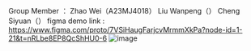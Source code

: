Group Member ： Zhao Wei（A23MJ4018） Liu Wanpeng（） Cheng Siyuan（）
figma demo link : 
https://www.figma.com/proto/7VSiHaugFarjcvMrmmXkPa?node-id=1-21&t=nRLbe8EP8QcShHU0-6
![image](https://github.com/zhaovee/p3/assets/170820561/f1ccaedb-350a-4831-bf32-86bc29cdad73)
